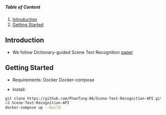 ##### Table of Content

1. [Introduction](#intro)
2. [Getting Started](#api)

## Introduction 
<a name='intro'></a>

- We follow Dictionary-guided Scene Text Recognition [paper](https://www3.cs.stonybrook.edu/~minhhoai/papers/vintext_CVPR21.pdf)

## Getting Started
<a name='api'></a>

- Requirements: 
	Docker
	Docker-compose

- Install:
```sh
git clone https://github.com/PhanTung-06/Scene-Text-Recognition-API.git
cd Scene-Text-Recognition-API
docker-compose up --build
```

